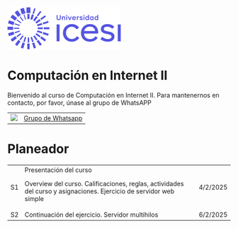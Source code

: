 <img src="https://raw.githubusercontent.com/Domiciano/AppMoviles251/refs/heads/main/res/images/icesilogo.png" width="256">

# Computación en Internet II
Bienvenido al curso de Computación en Internet II. Para mantenernos en contacto, por favor, únase al grupo de WhatsAPP

<table style="border-collapse: collapse; border: none;" border="0">
  <tr>
    <td>
      <a href="https://chat.whatsapp.com/EA3zpgX6qyg87mhk5FYy1D">
        <img src="https://upload.wikimedia.org/wikipedia/commons/thumb/6/6b/WhatsApp.svg/479px-WhatsApp.svg.png" width="64">
      </a>
    </td>
    <td style="vertical-align: middle;">
      <a href="https://chat.whatsapp.com/EA3zpgX6qyg87mhk5FYy1D">Grupo de Whatsapp</a>
    </td>
  </tr>
</table>



# Planeador

<table style="border-collapse: collapse; border: none;" border="0">
  <tr>
    <td>
      S1
    </td>
    <td>
      Presentación del curso
      <p>Overview del curso. Calificaciones, reglas, actividades del curso y asignaciones. Ejercicio de servidor web simple</p>
    </td>
    <td style="vertical-align: middle;">
      4/2/2025
    </td>
  </tr>
  <tr>
    <td>
      S2
    </td>
    <td>
      Continuación del ejercicio. Servidor multihilos
    </td>
    <td style="vertical-align: middle;">
      6/2/2025
    </td>
  </tr>
</table>
